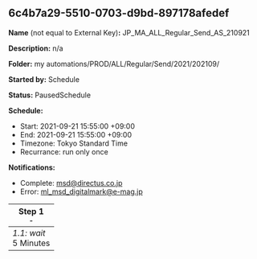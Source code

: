## 6c4b7a29-5510-0703-d9bd-897178afedef

**Name** (not equal to External Key)**:** JP_MA_ALL_Regular_Send_AS_210921

**Description:** n/a

**Folder:** my automations/PROD/ALL/Regular/Send/2021/202109/

**Started by:** Schedule

**Status:** PausedSchedule

**Schedule:**

* Start: 2021-09-21 15:55:00 +09:00
* End: 2021-09-21 15:55:00 +09:00
* Timezone: Tokyo Standard Time
* Recurrance: run only once

**Notifications:**

* Complete: msd@directus.co.jp
* Error: ml_msd_digitalmark@e-mag.jp

| Step 1<br>_<small>-</small>_ |
| --- |
| _1.1: wait_<br>5 Minutes |
